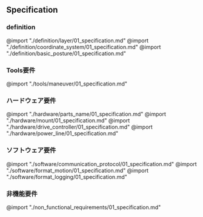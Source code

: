 
## Specification


### definition

@import "./definition/layer/01_specification.md"
@import "./definition/coordinate_system/01_specification.md"
@import "./definition/basic_posture/01_specification.md"
<div style="page-break-before:always"></div>

### Tools要件

@import "./tools/maneuver/01_specification.md"

<div style="page-break-before:always"></div>

### ハードウェア要件

@import "./hardware/parts_name/01_specification.md"
@import "./hardware/mount/01_specification.md"
@import "./hardware/drive_controller/01_specification.md"
@import "./hardware/power_line/01_specification.md"


<div style="page-break-before:always"></div>

### ソフトウェア要件

@import "./software/communication_protocol/01_specification.md"
@import "./software/format_motion/01_specification.md"
@import "./software/format_logging/01_specification.md"


<div style="page-break-before:always"></div>

### 非機能要件

@import "./non_functional_requirements/01_specification.md"
<div style="page-break-before:always"></div>




